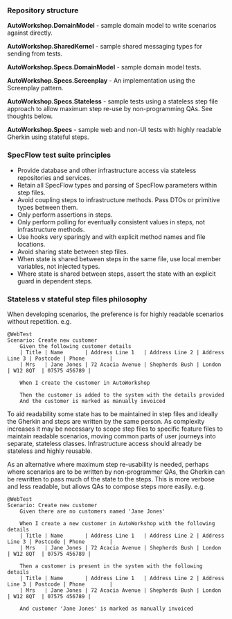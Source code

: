 ### Repository structure

**AutoWorkshop.DomainModel** - sample domain model to write scenarios against directly.

**AutoWorkshop.SharedKernel** - sample shared messaging types for sending from tests.

**AutoWorkshop.Specs.DomainModel** - sample domain model tests.

**AutoWorkshop.Specs.Screenplay** - An implementation using the Screenplay pattern.

**AutoWorkshop.Specs.Stateless** - sample tests using a stateless step file approach to allow maximum step re-use by non-programming QAs. See thoughts below.

**AutoWorkshop.Specs** - sample web and non-UI tests with highly readable Gherkin using stateful steps.

### SpecFlow test suite principles

- Provide database and other infrastructure access via stateless repositories and services.
- Retain all SpecFlow types and parsing of SpecFlow parameters within step files.
- Avoid coupling steps to infrastructure methods. Pass DTOs or primitive types between them.
- Only perform assertions in steps.
- Only perform polling for eventually consistent values in steps, not infrastructure methods.
- Use hooks very sparingly and with explicit method names and file locations.
- Avoid sharing state between step files.
- When state is shared between steps in the same file, use local member variables, not injected types.
- Where state is shared between steps, assert the state with an explicit guard in dependent steps.

### Stateless v stateful step files philosophy

When developing scenarios, the preference is for highly readable scenarios without repetition. e.g.

```
@WebTest
Scenario: Create new customer
	Given the following customer details
	| Title | Name       | Address Line 1   | Address Line 2 | Address Line 3 | Postcode | Phone        |
	| Mrs   | Jane Jones | 72 Acacia Avenue | Shepherds Bush | London         | W12 8QT  | 07575 456789 |

	When I create the customer in AutoWorkshop

	Then the customer is added to the system with the details provided
	And the customer is marked as manually invoiced
```

To aid readability some state has to be maintained in step files and ideally the Gherkin and steps are written by the same person. As complexity increases it may be necessary to scope step files to specific feature files to maintain readable scenarios, moving common parts of user journeys into separate, stateless classes. Infrastructure access should already be stateless and highly reusable.

As an alternative where maximum step re-usability is needed, perhaps where scenarios are to be written by non-programmer QAs, the Gherkin can be rewritten to pass much of the state to the steps. This is more verbose and less readable, but allows QAs to compose steps more easily. e.g.

```
@WebTest
Scenario: Create new customer
	Given there are no customers named 'Jane Jones'

	When I create a new customer in AutoWorkshop with the following details
	| Title | Name       | Address Line 1   | Address Line 2 | Address Line 3 | Postcode | Phone        |
	| Mrs   | Jane Jones | 72 Acacia Avenue | Shepherds Bush | London         | W12 8QT  | 07575 456789 |

	Then a customer is present in the system with the following details
 	| Title | Name       | Address Line 1   | Address Line 2 | Address Line 3 | Postcode | Phone        |
	| Mrs   | Jane Jones | 72 Acacia Avenue | Shepherds Bush | London         | W12 8QT  | 07575 456789 |
  
	And customer 'Jane Jones' is marked as manually invoiced
```
